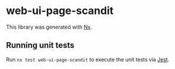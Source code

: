 # web-ui-page-scandit

This library was generated with [Nx](https://nx.dev).

## Running unit tests

Run `nx test web-ui-page-scandit` to execute the unit tests via [Jest](https://jestjs.io).
